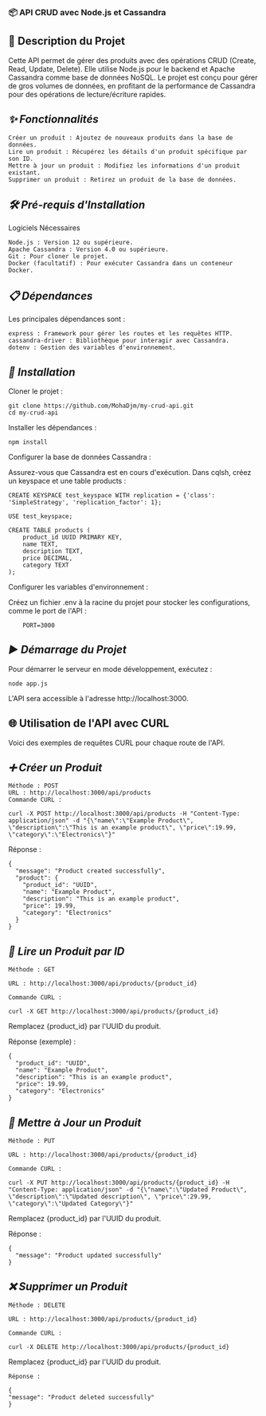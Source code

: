 ### 📦 API CRUD avec Node.js et Cassandra  
## 📄 Description du Projet

Cette API permet de gérer des produits avec des opérations CRUD (Create, Read, Update, Delete). Elle utilise Node.js pour le backend et Apache Cassandra comme base de données NoSQL. Le projet est conçu pour gérer de gros volumes de données, en profitant de la performance de Cassandra pour des opérations de lecture/écriture rapides.  
## *✨ Fonctionnalités*

    Créer un produit : Ajoutez de nouveaux produits dans la base de données.
    Lire un produit : Récupérez les détails d'un produit spécifique par son ID.
    Mettre à jour un produit : Modifiez les informations d'un produit existant.
    Supprimer un produit : Retirez un produit de la base de données.

## *🛠 Pré-requis d'Installation*
Logiciels Nécessaires

    Node.js : Version 12 ou supérieure.
    Apache Cassandra : Version 4.0 ou supérieure.
    Git : Pour cloner le projet.
    Docker (facultatif) : Pour exécuter Cassandra dans un conteneur Docker.

## *📋 Dépendances*

Les principales dépendances sont :

    express : Framework pour gérer les routes et les requêtes HTTP.
    cassandra-driver : Bibliothèque pour interagir avec Cassandra.
    dotenv : Gestion des variables d'environnement.

## *🚀 Installation*

Cloner le projet :

    git clone https://github.com/MohaDjm/my-crud-api.git
    cd my-crud-api

Installer les dépendances :

    npm install

Configurer la base de données Cassandra :

Assurez-vous que Cassandra est en cours d'exécution.
Dans cqlsh, créez un keyspace et une table products :

    CREATE KEYSPACE test_keyspace WITH replication = {'class': 'SimpleStrategy', 'replication_factor': 1};

    USE test_keyspace;

    CREATE TABLE products (
        product_id UUID PRIMARY KEY,
        name TEXT,
        description TEXT,
        price DECIMAL,
        category TEXT
    );

Configurer les variables d'environnement :

Créez un fichier .env à la racine du projet pour stocker les configurations, comme le port de l'API :

        PORT=3000

## *▶️ Démarrage du Projet*

Pour démarrer le serveur en mode développement, exécutez :

    node app.js

L'API sera accessible à l'adresse http://localhost:3000.  
## 🌐 Utilisation de l'API avec CURL

Voici des exemples de requêtes CURL pour chaque route de l'API.  
## *➕ Créer un Produit*

    Méthode : POST
    URL : http://localhost:3000/api/products
    Commande CURL :

    curl -X POST http://localhost:3000/api/products -H "Content-Type: application/json" -d "{\"name\":\"Example Product\", \"description\":\"This is an example product\", \"price\":19.99, \"category\":\"Electronics\"}"

Réponse :

    {
      "message": "Product created successfully",
      "product": {
        "product_id": "UUID",
        "name": "Example Product",
        "description": "This is an example product",
        "price": 19.99,
        "category": "Electronics"
      }
    }

## *📖 Lire un Produit par ID*

    Méthode : GET

    URL : http://localhost:3000/api/products/{product_id}

    Commande CURL :

    curl -X GET http://localhost:3000/api/products/{product_id}

Remplacez {product_id} par l'UUID du produit.

Réponse (exemple) :

    {
      "product_id": "UUID",
      "name": "Example Product",
      "description": "This is an example product",
      "price": 19.99,
      "category": "Electronics"
    }

## *📝 Mettre à Jour un Produit*

    Méthode : PUT

    URL : http://localhost:3000/api/products/{product_id}

    Commande CURL :

    curl -X PUT http://localhost:3000/api/products/{product_id} -H "Content-Type: application/json" -d "{\"name\":\"Updated Product\", \"description\":\"Updated description\", \"price\":29.99, \"category\":\"Updated Category\"}"

Remplacez {product_id} par l'UUID du produit.

Réponse :

    {
      "message": "Product updated successfully"
    }

## *❌ Supprimer un Produit*

    Méthode : DELETE

    URL : http://localhost:3000/api/products/{product_id}

    Commande CURL :

    curl -X DELETE http://localhost:3000/api/products/{product_id}

Remplacez {product_id} par l'UUID du produit.

    Réponse :

    {
    "message": "Product deleted successfully"
    }
